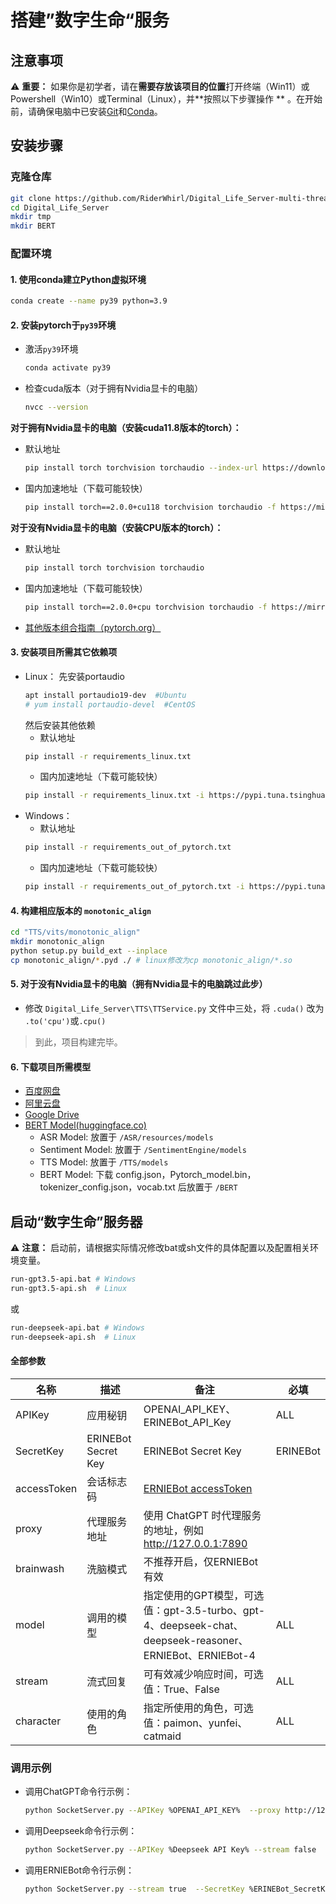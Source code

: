 # 搭建”数字生命“服务

## 注意事项

⚠ **重要：** 如果你是初学者，请在**需要存放该项目的位置**打开终端（Win11）或Powershell（Win10）或Terminal（Linux），并**按照以下步骤操作
**
。在开始前，请确保电脑中已安装[Git](https://git-scm.com/downloads/)和[Conda](https://www.anaconda.com/download/success)。

## 安装步骤

### 克隆仓库

```bash
git clone https://github.com/RiderWhirl/Digital_Life_Server-multi-thread.git --recursive
cd Digital_Life_Server
mkdir tmp
mkdir BERT
```

### 配置环境

#### 1. 使用conda建立Python虚拟环境

```bash
conda create --name py39 python=3.9
```

#### 2. 安装pytorch于`py39`环境

- 激活`py39`环境
  ```bash
  conda activate py39
  ```
- 检查cuda版本（对于拥有Nvidia显卡的电脑）
  ```bash
  nvcc --version
  ```

**对于拥有Nvidia显卡的电脑（安装cuda11.8版本的torch）：**

- 默认地址
  ```bash
  pip install torch torchvision torchaudio --index-url https://download.pytorch.org/whl/cu118
  ```
- 国内加速地址（下载可能较快）
  ```bash
  pip install torch==2.0.0+cu118 torchvision torchaudio -f https://mirror.sjtu.edu.cn/pytorch-wheels/torch_stable.html
  ```

**对于没有Nvidia显卡的电脑（安装CPU版本的torch）：**

- 默认地址
  ```bash
  pip install torch torchvision torchaudio
  ```
- 国内加速地址（下载可能较快）
  ```bash
  pip install torch==2.0.0+cpu torchvision torchaudio -f https://mirror.sjtu.edu.cn/pytorch-wheels/torch_stable.html
  ```

- [其他版本组合指南（pytorch.org）](https://pytorch.org/get-started/locally)

#### 3. 安装项目所需其它依赖项

- Linux：
  先安装portaudio
  ```bash
  apt install portaudio19-dev  #Ubuntu
  # yum install portaudio-devel  #CentOS
  ```
  然后安装其他依赖
  - 默认地址
  ```bash
  pip install -r requirements_linux.txt
  ```
  - 国内加速地址（下载可能较快）
  ```bash
  pip install -r requirements_linux.txt -i https://pypi.tuna.tsinghua.edu.cn/simple
  ```
- Windows：
  - 默认地址
  ```bash
  pip install -r requirements_out_of_pytorch.txt
  ```
  - 国内加速地址（下载可能较快）
  ```bash
  pip install -r requirements_out_of_pytorch.txt -i https://pypi.tuna.tsinghua.edu.cn/simple
  ```

#### 4. 构建相应版本的 `monotonic_align`

```bash
cd "TTS/vits/monotonic_align"
mkdir monotonic_align
python setup.py build_ext --inplace
cp monotonic_align/*.pyd ./ # linux修改为cp monotonic_align/*.so
```

#### 5. 对于没有Nvidia显卡的电脑（拥有Nvidia显卡的电脑跳过此步）

- 修改 `Digital_Life_Server\TTS\TTService.py` 文件中三处，将 `.cuda()` 改为 `.to('cpu')`或`.cpu()`

> 到此，项目构建完毕。

#### 6. 下载项目所需模型

- [百度网盘](https://pan.baidu.com/s/1BkUnSte6Zso16FYlUMGfww?pwd=lg17)
- [阿里云盘](https://www.aliyundrive.com/s/jFvgsJVtV6g)
- [Google Drive](https://drive.google.com/drive/folders/1Jpn8d1g3uQp6wfS0wulri8mQs8Ete1Oj?usp=drive_link)
- [BERT Model(huggingface.co)](https://huggingface.co/google-bert/bert-base-chinese/tree/main)
    - ASR Model: 放置于 `/ASR/resources/models`
    - Sentiment Model: 放置于 `/SentimentEngine/models`
    - TTS Model: 放置于 `/TTS/models`
    - BERT Model: 下载 config.json，Pytorch_model.bin，tokenizer_config.json，vocab.txt 后放置于 `/BERT`

## 启动“数字生命”服务器

⚠ **注意：** 启动前，请根据实际情况修改bat或sh文件的具体配置以及配置相关环境变量。

```bash
run-gpt3.5-api.bat # Windows
run-gpt3.5-api.sh  # Linux
```

或

```bash
run-deepseek-api.bat # Windows
run-deepseek-api.sh  # Linux
```

#### 全部参数

| 名称          | 描述                  | 备注                                                                             | 必填               |
|-------------|---------------------|--------------------------------------------------------------------------------|------------------|
| APIKey      | 应用秘钥                | OPENAI_API_KEY、ERINEBot_API_Key                                                | ALL |
| SecretKey   | ERINEBot Secret Key | ERINEBot Secret Key                                                            | ERINEBot         |
| accessToken | 会话标志码               | [ERNIEBot accessToken](https://cloud.baidu.com/doc/WENXINWORKSHOP/s/Ilkkrb0i5) |
| proxy       | 代理服务地址              | 使用 ChatGPT 时代理服务的地址，例如 http://127.0.0.1:7890                                        |                  |
| brainwash   | 洗脑模式                | 不推荐开启，仅ERNIEBot有效                                                              |                  |
| model       | 调用的模型               | 指定使用的GPT模型，可选值：gpt-3.5-turbo、gpt-4、deepseek-chat、deepseek-reasoner、ERNIEBot、ERNIEBot-4                         | ALL              |
| stream      | 流式回复                | 可有效减少响应时间，可选值：True、False                                                       | ALL              |
| character   | 使用的角色               | 指定所使用的角色，可选值：paimon、yunfei、catmaid                                             | ALL              |

### 调用示例

- 调用ChatGPT命令行示例：
  ```bash
  python SocketServer.py --APIKey %OPENAI_API_KEY%  --proxy http://127.0.0.1:7890 --stream false --model gpt-3.5-turbo --character paimon
  ```
- 调用Deepseek命令行示例：
  ```bash
  python SocketServer.py --APIKey %Deepseek API Key% --stream false  --model deepseek-chat --character paimon
  ```
- 调用ERNIEBot命令行示例：
  ```bash
  python SocketServer.py --stream true  --SecretKey %ERINEBot_SecretKey% --APIKey %ERINEBot_API_Key % --model ERNIEBot-4 --character paimon
  ```
